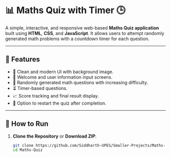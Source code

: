 # 📊 Maths Quiz with Timer 🕒

A simple, interactive, and responsive web-based **Maths Quiz application** built using **HTML**, **CSS**, and **JavaScript**. It allows users to attempt randomly generated math problems with a countdown timer for each question.

---

## 📌 Features  

- 🎨 Clean and modern UI with background image.
- 📑 Welcome and user information input screens.
- 🔢 Randomly generated math questions with increasing difficulty.
- ⏳ Timer-based questions.
- 📈 Score tracking and final result display.
- 🚀 Option to restart the quiz after completion.

---
## 🚀 How to Run  

1. **Clone the Repository** or **Download ZIP**:
   ```bash
   git clone https://github.com/Siddharth-UPES/Smaller-Projects/Maths-Quiz.git
   cd Maths-Quiz
